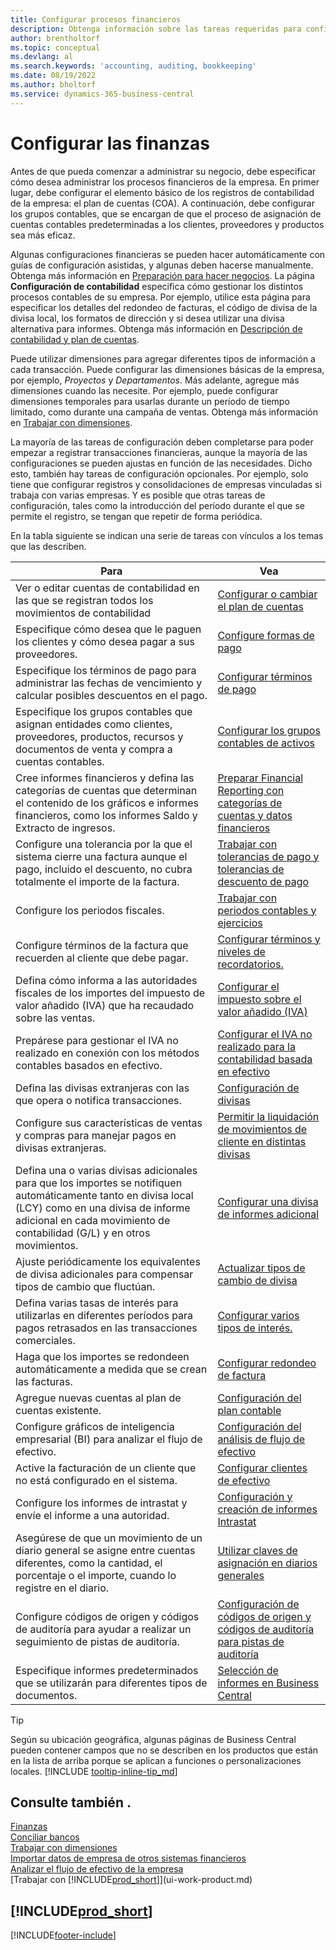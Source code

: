 ```yaml
---
title: Configurar procesos financieros
description: Obtenga información sobre las tareas requeridas para configurar las finanzas en su empresa para adaptarse a todas sus necesidades de contabilidad o auditoría.
author: brentholtorf
ms.topic: conceptual
ms.devlang: al
ms.search.keywords: 'accounting, auditing, bookkeeping'
ms.date: 08/19/2022
ms.author: bholtorf
ms.service: dynamics-365-business-central
---
```

# <a name="setting-up-finance"></a>Configurar las finanzas

Antes de que pueda comenzar a administrar su negocio, debe especificar cómo desea administrar los procesos financieros de la empresa. En primer lugar, debe configurar el elemento básico de los registros de contabilidad de la empresa: el plan de cuentas (COA). A continuación, debe configurar los grupos contables, que se encargan de que el proceso de asignación de cuentas contables predeterminadas a los clientes, proveedores y productos sea más eficaz.

Algunas configuraciones financieras se pueden hacer automáticamente con guías de configuración asistidas, y algunas deben hacerse manualmente. Obtenga más información en [Preparación para hacer negocios](ui-get-ready-business.md). La página **Configuración de contabilidad** especifica cómo gestionar los distintos procesos contables de su empresa. Por ejemplo, utilice esta página para especificar los detalles del redondeo de facturas, el código de divisa de la divisa local, los formatos de dirección y si desea utilizar una divisa alternativa para informes. Obtenga más información en [Descripción de contabilidad y plan de cuentas](finance-general-ledger.md).  

Puede utilizar dimensiones para agregar diferentes tipos de información a cada transacción. Puede configurar las dimensiones básicas de la empresa, por ejemplo, *Proyectos* y *Departamentos*. Más adelante, agregue más dimensiones cuando las necesite. Por ejemplo, puede configurar dimensiones temporales para usarlas durante un período de tiempo limitado, como durante una campaña de ventas. Obtenga más información en [Trabajar con dimensiones](finance-dimensions.md).

La mayoría de las tareas de configuración deben completarse para poder empezar a registrar transacciones financieras, aunque la mayoría de las configuraciones se pueden ajustas en función de las necesidades. Dicho esto, también hay tareas de configuración opcionales. Por ejemplo, solo tiene que configurar registros y consolidaciones de empresas vinculadas si trabaja con varias empresas. Y es posible que otras tareas de configuración, tales como la introducción del período durante el que se permite el registro, se tengan que repetir de forma periódica.  

En la tabla siguiente se indican una serie de tareas con vínculos a los temas que las describen.

| Para | Vea |
| --- | --- |
|Ver o editar cuentas de contabilidad en las que se registran todos los movimientos de contabilidad|[Configurar o cambiar el plan de cuentas](finance-setup-chart-accounts.md)|
| Especifique cómo desea que le paguen los clientes y cómo desea pagar a sus proveedores. |[Configure formas de pago](finance-payment-methods.md) |
| Especifique los términos de pago para administrar las fechas de vencimiento y calcular posibles descuentos en el pago.|[Configurar términos de pago](finance-payment-terms.md) |
| Especifique los grupos contables que asignan entidades como clientes, proveedores, productos, recursos y documentos de venta y compra a cuentas contables. |[Configurar los grupos contables de activos](finance-posting-groups.md)|
|Cree informes financieros y defina las categorías de cuentas que determinan el contenido de los gráficos e informes financieros, como los informes Saldo y Extracto de ingresos.|[Preparar Financial Reporting con categorías de cuentas y datos financieros](bi-how-work-account-schedule.md)|
|Configure una tolerancia por la que el sistema cierre una factura aunque el pago, incluido el descuento, no cubra totalmente el importe de la factura.|[Trabajar con tolerancias de pago y tolerancias de descuento de pago](finance-payment-tolerance-and-payment-discount-tolerance.md)|
| Configure los periodos fiscales. |[Trabajar con periodos contables y ejercicios](finance-accounting-periods-and-fiscal-years.md) |
|Configure términos de la factura que recuerden al cliente que debe pagar.|[Configurar términos y niveles de recordatorios.](finance-setup-reminders.md)|
| Defina cómo informa a las autoridades fiscales de los importes del impuesto de valor añadido (IVA) que ha recaudado sobre las ventas. |[Configurar el impuesto sobre el valor añadido (IVA)](finance-setup-vat.md)|
|Prepárese para gestionar el IVA no realizado en conexión con los métodos contables basados en efectivo.|[Configurar el IVA no realizado para la contabilidad basada en efectivo](finance-setup-unrealized-vat.md)|
|Defina las divisas extranjeras con las que opera o notifica transacciones.|[Configuración de divisas](finance-set-up-currencies.md)|
| Configure sus características de ventas y compras para manejar pagos en divisas extranjeras.|[Permitir la liquidación de movimientos de cliente en distintas divisas](finance-how-enable-application-ledger-entries-different-currencies.md)
|Defina una o varias divisas adicionales para que los importes se notifiquen automáticamente tanto en divisa local (LCY) como en una divisa de informe adicional en cada movimiento de contabilidad (G/L) y en otros movimientos.|[Configurar una divisa de informes adicional](finance-how-setup-additional-currencies.md)|
|Ajuste periódicamente los equivalentes de divisa adicionales para compensar tipos de cambio que fluctúan.|[Actualizar tipos de cambio de divisa](finance-how-update-currencies.md)|
|Defina varias tasas de interés para utilizarlas en diferentes períodos para pagos retrasados en las transacciones comerciales.|[Configurar varios tipos de interés.](finance-how-to-set-up-multiple-interest-rates.md)|
|Haga que los importes se redondeen automáticamente a medida que se crean las facturas.|[Configurar redondeo de factura](finance-set-up-invoice-rounding.md)|
| Agregue nuevas cuentas al plan de cuentas existente. |[Configuración del plan contable](finance-setup-chart-accounts.md) |
| Configure gráficos de inteligencia empresarial (BI) para analizar el flujo de efectivo. |[Configuración del análisis de flujo de efectivo](finance-setup-cash-flow-analyses.md) |
|Active la facturación de un cliente que no está configurado en el sistema.|[Configurar clientes de efectivo](finance-how-to-set-up-cash-customers.md)|
| Configure los informes de intrastat y envíe el informe a una autoridad. | [Configuración y creación de informes Intrastat](finance-how-setup-report-intrastat.md)|
|Asegúrese de que un movimiento de un diario general se asigne entre cuentas diferentes, como la cantidad, el porcentaje o el importe, cuando lo registre en el diario.|[Utilizar claves de asignación en diarios generales](ui-how-use-allocation-keys-general-journals.md)|
|Configure códigos de origen y códigos de auditoría para ayudar a realizar un seguimiento de pistas de auditoría.|[Configuración de códigos de origen y códigos de auditoría para pistas de auditoría](finance-setup-trail-codes.md)|
|Especifique informes predeterminados que se utilizarán para diferentes tipos de documentos.|[Selección de informes en Business Central](across-report-selections.md)|

> [!TIP]
> Según su ubicación geográfica, algunas páginas de Business Central pueden contener campos que no se describen en los productos que están en la lista de arriba porque se aplican a funciones o personalizaciones locales. [!INCLUDE [tooltip-inline-tip_md](includes/tooltip-inline-tip_md.md)]

## <a name="see-also"></a>Consulte también .

[Finanzas](finance.md)  
[Conciliar bancos](bank-manage-bank-accounts.md)  
[Trabajar con dimensiones](finance-dimensions.md)  
[Importar datos de empresa de otros sistemas financieros](across-import-data-configuration-packages.md)  
[Analizar el flujo de efectivo de la empresa](finance-analyze-cash-flow.md)  
[Trabajar con [!INCLUDE[prod_short](includes/prod_short.md)]](ui-work-product.md)  

## [!INCLUDE[prod_short](includes/free_trial_md.md)]  

[!INCLUDE[footer-include](includes/footer-banner.md)]
